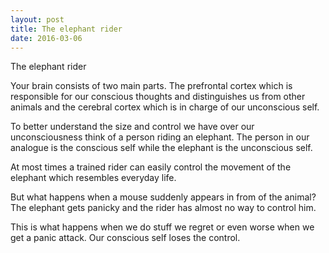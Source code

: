 ```yaml
---
layout: post
title: The elephant rider
date: 2016-03-06
---
```


The elephant rider

Your brain consists of two main parts. The prefrontal cortex which is responsible for our conscious thoughts and distinguishes us from other animals and the cerebral cortex which is in charge of our unconscious self.

To better understand the size and control we have over our unconsciousness think of a person riding an elephant. The person in our analogue is the conscious self while the elephant is the unconscious self.
 
At most times a trained rider can easily control the movement of the elephant which resembles everyday life.

But what happens when a mouse suddenly appears in from of the animal? The elephant gets panicky and the rider has almost no way to control him.

This is what happens when we do stuff we regret or even worse when we get a panic attack. Our conscious self loses the control. 

